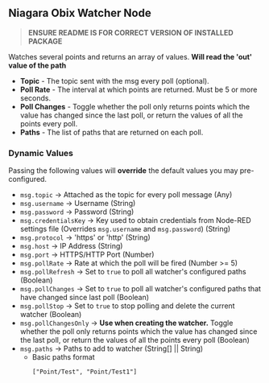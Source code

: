 ## Niagara Obix Watcher Node

> **ENSURE README IS FOR CORRECT VERSION OF INSTALLED PACKAGE**

Watches several points and returns an array of values. **Will read the 'out' value of the path**

- **Topic** - The topic sent with the msg every poll (optional).
- **Poll Rate** - The interval at which points are returned. Must be 5 or more seconds.
- **Poll Changes** - Toggle whether the poll only returns points which the value has changed since the last poll, or return the values of all the points every poll.
- **Paths** - The list of paths that are returned on each poll.

### Dynamic Values

Passing the following values will **override** the default values you may pre-configured.

- `msg.topic` -> Attached as the topic for every poll message (Any)
- `msg.username` -> Username (String)
- `msg.password` -> Password (String)
- `msg.credentialsKey` -> Key used to obtain credentials from Node-RED settings file (Overrides `msg.username` and `msg.password`) (String)
- `msg.protocol` -> 'https' or 'http' (String)
- `msg.host` -> IP Address (String)
- `msg.port` -> HTTPS/HTTP Port (Number)
- `msg.pollRate` -> Rate at which the poll will be fired (Number >= 5)
- `msg.pollRefresh` -> Set to `true` to poll all watcher's configured paths (Boolean)
- `msg.pollChanges` -> Set to `true` to poll all watcher's configured paths that have changed since last poll (Boolean)
- `msg.pollStop` -> Set to `true` to stop polling and delete the current watcher (Boolean)
- `msg.pollChangesOnly` -> **Use when creating the watcher.** Toggle whether the poll only returns points which the value has changed since the last poll, or return the values of all the points every poll (Boolean)
- `msg.paths` -> Paths to add to watcher (String[] || String)
  - Basic paths format
    ```
    ["Point/Test", "Point/Test1"]
    ```
